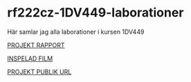 # rf222cz-1DV449-laborationer
Här samlar jag alla laborationer i kursen 1DV449
 
 [PROJEKT RAPPORT](https://github.com/RebeccaFransson/rf222cz-1DV449-laborationer/blob/master/Projekt/rapport.md)
 
 [INSPELAD FILM](https://www.youtube.com/watch?v=1Ev-8ArtLuE)
 
 [PROJEKT PUBLIK URL](http://188.166.116.158:8000/)
